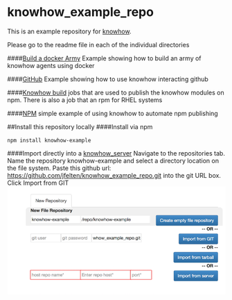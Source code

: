 knowhow_example_repo
====================

This is an example repository for [knowhow](https://github.com/jfelten/knowhow).

Please go to the readme file in each of the individual directories


####[Build a docker Army](https://github.com/jfelten/knowhow_example_repo/tree/master/jobs/docker)
Example showing how to build an army of knowhow agents using docker

####[GitHub](https://github.com/jfelten/knowhow_example_repo/tree/master/jobs/git) 
Example showing how to use knowhow interacting github

####[Knowhow build](https://github.com/jfelten/knowhow_example_repo/tree/master/jobs/knowhow-build) 
jobs that are used to publish the knowhow modules on npm.  There is also a job that an rpm for RHEL systems

####[NPM](https://github.com/jfelten/knowhow_example_repo/tree/master/jobs/npm) 
simple example of using knowhow to automate npm publishing

##Install this repository locally
####Install via npm

    npm install knowhow-example

####Import directly into a [knowhow_server](https://github.com/jfelten/knowhow-server)
Navigate to the repositories tab.  Name the repository knowhow-example and select a directory location on the file system.  Paste this github url: https://github.com/jfelten/knowhow_example_repo.git into the git URL box.  Click Import from GIT
![import](https://raw.githubusercontent.com/jfelten/knowhow_example_repo/master/install.png)

